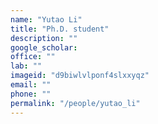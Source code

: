 ```yaml
---
name: "Yutao Li"
title: "Ph.D. student"
description: ""
google_scholar: 
office: ""
lab: ""
imageid: "d9biwlvlponf4slxxyqz"
email: ""
phone: ""
permalink: "/people/yutao_li"
---
```

